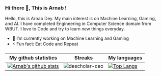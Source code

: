 
### Hi there 👋, This is Arnab !

Hello, this is Arnab Dey. My main interest is on Machine Learning, Gaming, and AI. I have completed Engineering in Computer Science domain from WBUT. I love to Code and try to learn new things everyday.

- 🔭 I’m currently working on Machine Learning and Gaming
- ⚡ Fun fact: Eat Code and Repeat

|My github statistics|Streaks|My languages|
|-|-|-|
|[![Arnab's github stats](https://github-readme-stats.vercel.app/api?username=arnab132&show_icons=true&theme=dark&hide_title=true)](https://github.com/arnab132)|![descholar-ceo](https://github-readme-streak-stats.herokuapp.com/?user=arnab132&theme=dark)|[![Top Langs](https://github-readme-stats.vercel.app/api/top-langs/?username=arnab132&show_icons=true&theme=dark&layout=compact&hide_title=true)](https://github.com/arnab132)

  
